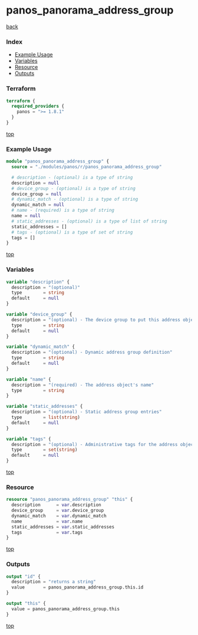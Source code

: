 # panos_panorama_address_group

[back](../panos.md)

### Index

- [Example Usage](#example-usage)
- [Variables](#variables)
- [Resource](#resource)
- [Outputs](#outputs)

### Terraform

```terraform
terraform {
  required_providers {
    panos = ">= 1.8.1"
  }
}
```

[top](#index)

### Example Usage

```terraform
module "panos_panorama_address_group" {
  source = "./modules/panos/r/panos_panorama_address_group"

  # description - (optional) is a type of string
  description = null
  # device_group - (optional) is a type of string
  device_group = null
  # dynamic_match - (optional) is a type of string
  dynamic_match = null
  # name - (required) is a type of string
  name = null
  # static_addresses - (optional) is a type of list of string
  static_addresses = []
  # tags - (optional) is a type of set of string
  tags = []
}
```

[top](#index)

### Variables

```terraform
variable "description" {
  description = "(optional)"
  type        = string
  default     = null
}

variable "device_group" {
  description = "(optional) - The device group to put this address object in"
  type        = string
  default     = null
}

variable "dynamic_match" {
  description = "(optional) - Dynamic address group definition"
  type        = string
  default     = null
}

variable "name" {
  description = "(required) - The address object's name"
  type        = string
}

variable "static_addresses" {
  description = "(optional) - Static address group entries"
  type        = list(string)
  default     = null
}

variable "tags" {
  description = "(optional) - Administrative tags for the address object"
  type        = set(string)
  default     = null
}
```

[top](#index)

### Resource

```terraform
resource "panos_panorama_address_group" "this" {
  description      = var.description
  device_group     = var.device_group
  dynamic_match    = var.dynamic_match
  name             = var.name
  static_addresses = var.static_addresses
  tags             = var.tags
}
```

[top](#index)

### Outputs

```terraform
output "id" {
  description = "returns a string"
  value       = panos_panorama_address_group.this.id
}

output "this" {
  value = panos_panorama_address_group.this
}
```

[top](#index)